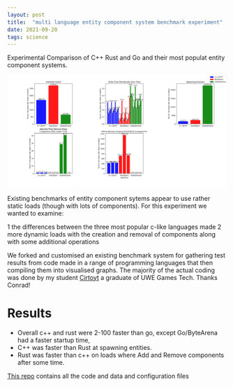 ```yaml
---
layout: post
title:  "multi language entity component system benchmark experiment"
date: 2021-09-20
tags: science
---
```


Experimental Comparison of C++ Rust and Go and their most populat entity component systems.

![Histogram Results](/images/Final-Results-Avg.png)

Existing benchmarks of entity component sytems appear to use rather static loads (though with lots of components). For this experiment we wanted to examine:

 1 the differences between the three most popular c-like languages made 
 2 more dynamic loads with the creation and removal of components along with some additional operations


We forked and customised an existing benchmark system for gathering test results from code made in a range of programming languages that then compiling them into visualised graphs. The majority of the actual coding was done by my student [Cirtoyt](https://github.com/Cirtoyt) a graduate of UWE Games Tech. Thanks Conrad! 

# Results

- Overall c++ and rust were 2-100 faster than go, except Go/ByteArena had a faster startup time, 
- C++ was faster than Rust at spawning entities.
- Rust was faster than c++ on loads where Add and Remove components after some time.


[This repo](https://github.com/UWE-ECS-2021/) contains all the code and data and configuration files 
